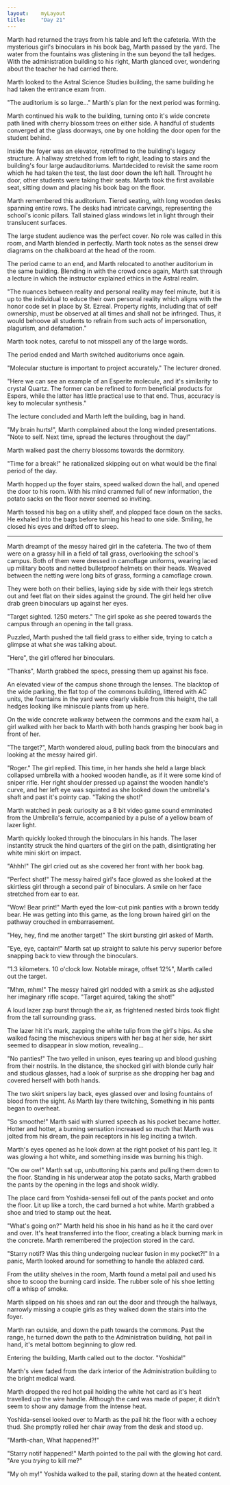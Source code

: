 ```yaml
---
layout:    myLayout
title:	   "Day 21"
---
```


Marth had returned the trays from his table and left the cafeteria. With the mysterious girl's binoculars in his book bag, Marth passed by the yard. The water from the fountains was glistening in the sun beyond the tall hedges. With the administration building to his right, Marth glanced over, wondering about the teacher he had carried there.

Marth looked to the Astral Science Studies building, the same building he had taken the entrance exam from.

"The auditorium is so large..." Marth's plan for the next period was forming.

Marth continued his walk to the building, turning onto it's wide concrete path lined with cherry blossom trees on either side. A handful of students converged at the glass doorways, one by one holding the door open for the student behind.

Inside the foyer was an elevator, retrofitted to the building's legacy structure. A hallway stretched from left to right, leading to stairs and the building's four large audauditoriums. Martdecided to revisit the same room which he had taken the test, the last door down the left hall. Throught he door, other students were taking their seats. Marth took the first available seat, sitting down and placing his book bag on the floor.

Marth remembered this auditorium. Tiered seating, with long wooden desks spanning entire rows. The desks had intricate carvings, representing the school's iconic pillars. Tall stained glass windows let in light through their translucent surfaces.

The large student audience was the perfect cover. No role was called in this room, and Marth blended in perfectly. Marth took notes as the sensei drew diagrams on the chalkboard at the head of the room.

The period came to an end, and Marth relocated to another auditorium in the same building. Blending in with the crowd once again, Marth sat through a lecture in which the instructor explained ethics in the Astral realm.

"The nuances between reality and personal reality may feel minute, but it is up to the individual to educe their own personal reality which aligns with the honor code set in place by St. Ezreal. Property rights, including that of self ownership, must be observed at all times and shall not be infringed. Thus, it would behoove all students to refrain from such acts of impersonation, plagurism, and defamation."

Marth took notes, careful to not misspell any of the large words.

The period ended and Marth switched auditoriums once again.

"Molecular stucture is important to project accurately." The lecturer droned.

"Here we can see an example of an Esperite molecule, and it's similarity to crystal Quartz. The former can be refined to form beneficial products for Espers, while the latter has little practical use to that end. Thus, accuracy is key to molecular synthesis."

The lecture concluded and Marth left the building, bag in hand.

"My brain hurts!", Marth complained about the long winded presentations. "Note to self. Next time, spread the lectures throughout the day!"

Marth walked past the cherry blossoms towards the dormitory.

"Time for a break!" he rationalized skipping out on what would be the final period of the day.

Marth hopped up the foyer stairs, speed walked down the hall, and opened the door to his room. With his mind crammed full of new information, the potato sacks on the floor never seemed so inviting.

Marth tossed his bag on a utility shelf, and plopped face down on the sacks. He exhaled into the bags before turning his head to one side. Smiling, he closed his eyes and drifted off to sleep.

---

Marth dreampt of the messy haired girl in the cafeteria. The two of them were on a grassy hill in a field of tall grass, overlooking the school's campus. Both of them were dressed in camoflage uniforms, wearing laced up military boots and netted bulletproof helmets on their heads. Weaved between the netting were long bits of grass, forming a camoflage crown.

They were both on their bellies, laying side by side with their legs stretch out and feet flat on their sides against the ground. The girl held her olive drab green binoculars up against her eyes.

"Target sighted. 1250 meters." The girl spoke as she peered towards the campus through an opening in the tall grass.

Puzzled, Marth pushed the tall field grass to either side, trying to catch a glimpse at what she was talking about.

"Here", the girl offered her binoculars.

"Thanks", Marth grabbed the specs, pressing them up against his face.

An elevated view of the campus shone through the lenses. The blacktop of the wide parking, the flat top of the commons building, littered with AC units, the fountains in the yard were clearly visible from this height, the tall hedges looking like miniscule plants from up here.

On the wide concrete walkway between the commons and the exam hall, a girl walked with her back to Marth with both hands grasping her book bag in front of her.

"The target?", Marth wondered aloud, pulling back from the binoculars and looking at the messy haired girl.

"Roger." The girl replied. This time, in her hands she held a large black collapsed umbrella with a hooked wooden handle, as if it were some kind of sniper rifle. Her right shoulder pressed up against the wooden handle's curve, and her left eye was squinted as she looked down the umbrella's shaft and past it's pointy cap. "Taking the shot!"

Marth watched in peak curiosity as a 8 bit video game sound emminated from the Umbrella's ferrule, accompanied by a pulse of a yellow beam of lazer light.

Marth quickly looked through the binoculars in his hands. The laser instantlty struck the hind quarters of the girl on the path, disintigrating her white mini skirt on impact.

"Ahhh!" The girl cried out as she covered her front with her book bag.

"Perfect shot!" The messy haired girl's face glowed as she looked at the skirtless girl through a second pair of binoculars. A smile on her face stretched from ear to ear.

"Wow! Bear print!" Marth eyed the low-cut pink panties with a brown teddy bear. He was getting into this game, as the long brown haired girl on the pathway crouched in embarrasement.

"Hey, hey, find me another target!" The skirt bursting girl asked of Marth.

"Eye, eye, captain!" Marth sat up straight to salute his pervy superior before snapping back to view through the binoculars.

"1.3 kilometers. 10 o'clock low. Notable mirage, offset 12%", Marth called out the target.

"Mhm, mhm!" The messy haired girl nodded with a smirk as she adjusted her imaginary rifle scope. "Target aquired, taking the shot!"

A loud lazer zap burst through the air, as frightened nested birds took flight from the tall surrounding grass.

The lazer hit it's mark, zapping the white tulip from the girl's hips. As she walked facing the mischevious snipers with her bag at her side, her skirt seemed to disappear in slow motion, revealing...

"No panties!" The two yelled in unison, eyes tearing up and blood gushing from their nostrils. In the distance, the shocked girl with blonde curly hair and studious glasses, had a look of surprise as she dropping her bag and covered herself with both hands.

The two skirt snipers lay back, eyes glassed over and losing fountains of blood from the sight. As Marth lay there twitching, Something in his pants began to overheat.

"So smoothe!" Marth said with slurred speech as his pocket became hotter. Hotter and hotter, a burning sensation increased so much that Marth was jolted from his dream, the pain receptors in his leg inciting a twitch.

Marth's eyes opened as he look down at the right pocket of his pant leg. It was glowing a hot white, and something inside was burning his thigh.

"Ow ow ow!" Marth sat up, unbuttoning his pants and pulling them down to the floor. Standing in his underwear atop the potato sacks, Marth grabbed the pants by the opening in the legs and shook wildly.

The place card from Yoshida-sensei fell out of the pants pocket and onto the floor. Lit up like a torch, the card burned a hot white. Marth grabbed a shoe and tried to stamp out the heat.

"What's going on?" Marth held his shoe in his hand as he it the card over and over. It's heat transferred into the floor, creating a black burning mark in the concrete. Marth remembered the projection stored in the card.

"Starry notif? Was this thing undergoing nuclear fusion in my pocket?!" In a panic, Marth looked around for something to handle the ablazed card.

From the utility shelves in the room, Marth found a metal pail and used his shoe to scoop the burning card inside. The rubber sole of his shoe letting off a whisp of smoke.

Marth slipped on his shoes and ran out the door and through the hallways, narrowly missing a couple girls as they walked down the stairs into the foyer.

Marth ran outside, and down the path towards the commons. Past the range, he turned down the path to the Administration building, hot pail in hand, it's metal bottom beginning to glow red.

Entering the building, Marth called out to the doctor. "Yoshida!"

Marth's view faded from the dark interior of the Administration buildiing to the bright medical ward.

Marth dropped the red hot pail holding the white hot card as it's heat travelled up the wire handle. Although the card was made of paper, it didn't seem to show any damage from the intense heat.

Yoshida-sensei looked over to Marth as the pail hit the floor with a echoey thud. She promptly rolled her chair away from the desk and stood up.

"Marth-chan, What happened?!"

"Starry notif happened!" Marth pointed to the pail with the glowing hot card. "Are you _trying_ to kill me?"

"My oh my!" Yoshida walked to the pail, staring down at the heated content.
